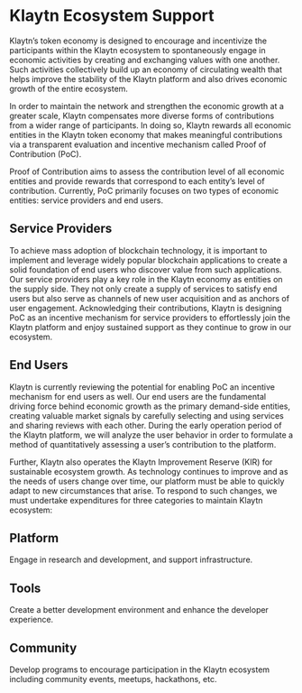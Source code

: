 # Klaytn Ecosystem Support

Klaytn’s token economy is designed to encourage and incentivize the participants within the Klaytn ecosystem to spontaneously engage in economic activities by creating and exchanging values with one another. Such activities collectively build up an economy of circulating wealth that helps improve the stability of the Klaytn platform and also drives economic growth of the entire ecosystem.

In order to maintain the network and strengthen the economic growth at a greater scale, Klaytn compensates more diverse forms of contributions from a wider range of participants. In doing so, Klaytn rewards all economic entities in the Klaytn token economy that makes meaningful contributions via a transparent evaluation and incentive mechanism called Proof of Contribution \(PoC\).

Proof of Contribution aims to assess the contribution level of all economic entities and provide rewards that correspond to each entity’s level of contribution. Currently, PoC primarily focuses on two types of economic entities: service providers and end users.

## Service Providers

To achieve mass adoption of blockchain technology, it is important to implement and leverage widely popular blockchain applications to create a solid foundation of end users who discover value from such applications. Our service providers play a key role in the Klaytn economy as entities on the supply side. They not only create a supply of services to satisfy end users but also serve as channels of new user acquisition and as anchors of user engagement. Acknowledging their contributions, Klaytn is designing PoC as an incentive mechanism for service providers to effortlessly join the Klaytn platform and enjoy sustained support as they continue to grow in our ecosystem.

## End Users

Klaytn is currently reviewing the potential for enabling PoC an incentive mechanism for end users as well. Our end users are the fundamental driving force behind economic growth as the primary demand-side entities, creating valuable market signals by carefully selecting and using services and sharing reviews with each other. During the early operation period of the Klaytn platform, we will analyze the user behavior in order to formulate a method of quantitatively assessing a user’s contribution to the platform.

Further, Klaytn also operates the Klaytn Improvement Reserve \(KIR\) for sustainable ecosystem growth. As technology continues to improve and as the needs of users change over time, our platform must be able to quickly adapt to new circumstances that arise. To respond to such changes, we must undertake expenditures for three categories to maintain Klaytn ecosystem:

## Platform

Engage in research and development, and support infrastructure.

## Tools

Create a better development environment and enhance the developer experience.

## Community

Develop programs to encourage participation in the Klaytn ecosystem including community events, meetups, hackathons, etc.

